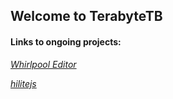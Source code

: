 ## Welcome to TerabyteTB

#### Links to ongoing projects:
<a href="https://terabytetb.github.io/WhirlpoolEditor"><em>Whirlpool Editor</em></a>

<a href="https://terabytetb.github.io/hilitejs"><em>hilitejs</em></a>
